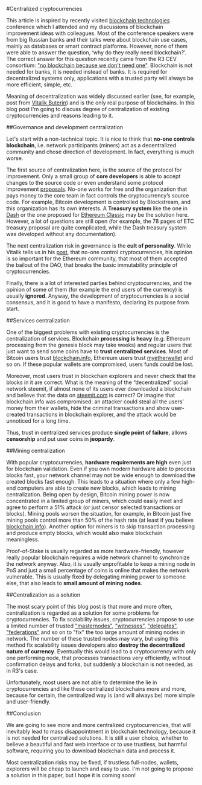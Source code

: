 #Centralized cryptocurrencies

This article is inspired by recently visited [blockchain technologies](http://www.osp.ru/iz/blockchain) conference which I attended and my discussions of blockchain improvement ideas with colleagues. Most of the conference speakers were from big Russian banks and their talks were about blockchain use cases, mainly as databases or smart contract platforms. However, none of them were able to answer the question, ‘why do they really need blockchain?’. The correct answer for this question recently came from the R3 CEV consortium: ["no blockchain because we don't need one"](https://twitter.com/Beautyon_/status/834152812405735425?ref_src=twsrc%5Etfw). Blockchain is not needed for banks, it is needed instead of banks. It is required for decentralized systems only, applications with a trusted party will always be more efficient, simple, etc.

Meaning of decentralization was widely discussed earlier (see, for example, post from [Vitalik Buterin](https://medium.com/@VitalikButerin/the-meaning-of-decentralization-a0c92b76a274#.x5k6j4cxg)) and is the only real purpose of blockchains. In this blog post I'm going to discuss degree of centralization of existing cryptocurrencies and reasons leading to it. 
 
##Governance and development centralization 

Let's start with a non-technical topic. It is nice to think that **no-one controls blockchain**, i.e. network participants (miners) act as a decentralized community and chose direction of development. In fact, everything is much worse.

The first source of centralization here, is the source of the protocol for improvement. Only a small group of **core developers** is able to accept changes to the source code or even understand some protocol improvement [proposals](https://en.bitcoin.it/wiki/Bitcoin_Improvement_Proposals). No-one works for free and the organization that pays money to the core team in fact controls the cryptocurrency’s source code. For example, Bitcoin development is controlled by Blockstream, and this organization has its own interests. A **Treasury system** like the one in [Dash](https://iohk.io/research/papers/dash-governance-system-analysis-and-suggestions-for-improvement/) or the one proposed for [Ethereum Classic](https://www.scribd.com/document/339563725/Ethereum-Classic-Treasury-System-Proposal-Google-Docs) may be the solution here. However, a lot of questions are still open (for example, the 78 pages of ETC treasury proposal are quite complicated, while the Dash treasury system was developed without any documentation). 

The next centralization risk in governance is the **cult of personality**. While Vitalik tells us in his [post](https://medium.com/@VitalikButerin/the-meaning-of-decentralization-a0c92b76a274#.x5k6j4cxg), that no-one control cryptocurrencies, his opinion is so important for the Ethereum community, that most of them accepted the bailout of the DAO, that breaks the basic immutability principle of cryptocurrencies.

Finally, there is a lot of interested parties behind cryptocurrencies, and the opinion of some of them (for example the end users of the currency) is usually **ignored**. Anyway, the development of cryptocurrencies is a social consensus, and it is good to have a manifesto, declaring its purpose from start.

##Services centralization 

One of the biggest problems with existing cryptocurrencies is the centralization of services. Blockchain **processing is heavy** (e.g. Ethereum processing from the genesis block may take weeks) and regular users that just want to send some coins have to **trust centralized services**. Most of Bitcoin users trust [blockchain.info](http://blockchain.info/), Ethereum users trust [myetherwallet](https://www.myetherwallet.com/) and so on. If these popular wallets are compromised, users funds could be lost. 

Moreover, most users trust in blockchain explorers and never check that the blocks in it are correct. What is the meaning of the “decentralized” social network steemit, if almost none of its users ever downloaded a blockchain and believe that the data on [steemit.com](https://steemit.com) is correct? Or imagine that blockchain.info was compromised: an attacker could steal all the users’ money from their wallets, hide the criminal transactions and show user-created transactions in blockchain explorer, and the attack would be unnoticed for a long time. 

Thus, trust in centralized services produce **single point of failure**, allows **censorship** and put user coins in **jeopardy**.

##Mining centralization 

With popular cryptocurrencies, **hardware requirements are high** even just for blockchain validation. Even if you own modern hardware able to process blocks fast, your network channel may not be wide enough to download the created blocks fast enough. This leads to a situation where only a few high-end computers are able to create new blocks, which leads to mining centralization. Being open by design, Bitcoin mining power is now concentrated in a limited group of miners, which could easily meet and agree to perform a 51% attack (or just censor selected transactions or blocks). Mining pools worsen the situation, for example, in Bitcoin just five mining pools control more than 50% of the hash rate (at least if you believe [blockchain.info](https://blockchain.info/pools)). Another option for miners is to skip transaction processing and produce empty blocks, which would also make blockchain meaningless. 

Proof-of-Stake is usually regarded as more hardware-friendly, however really popular blockchain requires a wide network channel to synchronize the network anyway. Also, it is usually unprofitable to keep a mining node in PoS and just a small percentage of coins is online that makes the network vulnerable. This is usually fixed by delegating mining power to someone else, that also leads to **small amount of mining nodes**. 

##Centralization as a solution

The most scary point of this blog post is that more and more often, centralization is regarded as a solution for some problems for cryptocurrencies. To fix scalability issues, cryptocurrencies propose to use a limited number of trusted ["masternodes"](http://dashmasternode.org/what-is-a-masternode/), ["witnesses"](https://byteball.org/Byteball.pdf), ["delegates"](https://bitshares.org/technology/delegated-proof-of-stake-consensus/), ["federations"](https://blockstream.com/2017/01/16/strong-federations-paper-released-liquid.html) and so on to "fix" the too large amount of mining nodes in network. The number of these trusted nodes may vary, but using this method fix scalability issues developers also **destroy the decentralized nature of currency**. Eventually this would lead to a cryptocurrency with only one performing node, that processes transactions very efficiently, without confirmation delays and forks, but suddenly a blockchain is not needed, as in R3's case.

Unfortunately, most users are not able to determine the lie in cryptocurrencies and like these centralized blockchains more and more, because for certain, the centralized way is (and will always be) more simple and user-friendly.

##Conclusion

We are going to see more and more centralized cryptocurrencies, that will inevitably lead to mass disappointment in blockchain technology, because it is not needed for centralized solutions. It is still a user choice, whether to believe a beautiful and fast web interface or to use trustless, but harmful software, requiring you to download blockchain data and process it. 

Most centralization risks may be fixed, if trustless full-nodes, wallets, explorers will be cheap to launch and easy to use. I'm not going to propose a solution in this paper, but I hope it is coming soon!

 
 
